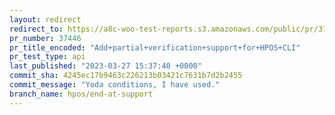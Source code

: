 ```yaml
---
layout: redirect
redirect_to: https://a8c-woo-test-reports.s3.amazonaws.com/public/pr/37446/api/index.html
pr_number: 37446
pr_title_encoded: "Add+partial+verification+support+for+HPOS+CLI"
pr_test_type: api
last_published: "2023-03-27 15:37:40 +0000"
commit_sha: 4245ec17b9463c226213b03421c7631b7d2b2455
commit_message: "Yoda conditions, I have used."
branch_name: hpos/end-at-support
---
```

